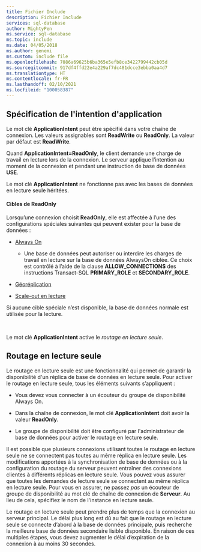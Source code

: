 ```yaml
---
title: Fichier Include
description: Fichier Include
services: sql-database
author: MightyPen
ms.service: sql-database
ms.topic: include
ms.date: 04/05/2018
ms.author: genemi
ms.custom: include file
ms.openlocfilehash: 7086a69625b6ba365e5efb8ce3422799442cb05d
ms.sourcegitcommit: 917df4ffd22e4a229af7dc481dcce3ebba0aa4d7
ms.translationtype: HT
ms.contentlocale: fr-FR
ms.lasthandoff: 02/10/2021
ms.locfileid: "100058387"
---
```

## <a name="specifying-application-intent"></a>Spécification de l'intention d'application

Le mot clé **ApplicationIntent** peut être spécifié dans votre chaîne de connexion. Les valeurs assignables sont **ReadWrite** ou **ReadOnly**. La valeur par défaut est **ReadWrite**.

Quand **ApplicationIntent=ReadOnly**, le client demande une charge de travail en lecture lors de la connexion. Le serveur applique l’intention au moment de la connexion et pendant une instruction de base de données **USE**.

Le mot clé **ApplicationIntent** ne fonctionne pas avec les bases de données en lecture seule héritées.  


#### <a name="targets-of-readonly"></a>Cibles de ReadOnly

Lorsqu’une connexion choisit **ReadOnly**, elle est affectée à l’une des configurations spéciales suivantes qui peuvent exister pour la base de données :

- [Always On](~/database-engine/availability-groups/windows/overview-of-always-on-availability-groups-sql-server.md)
    - Une base de données peut autoriser ou interdire les charges de travail en lecture sur la base de données AlwaysOn ciblée. Ce choix est contrôlé à l’aide de la clause **ALLOW_CONNECTIONS** des instructions Transact-SQL **PRIMARY_ROLE** et **SECONDARY_ROLE**.

- [Géoréplication](/azure/sql-database/sql-database-geo-replication-overview)

- [Scale-out en lecture](/azure/sql-database/sql-database-read-scale-out)

Si aucune cible spéciale n’est disponible, la base de données normale est utilisée pour la lecture.

&nbsp;

Le mot clé **ApplicationIntent** active le *routage en lecture seule*.


## <a name="read-only-routing"></a>Routage en lecture seule

Le routage en lecture seule est une fonctionnalité qui permet de garantir la disponibilité d'un réplica de base de données en lecture seule. Pour activer le routage en lecture seule, tous les éléments suivants s’appliquent :

- Vous devez vous connecter à un écouteur du groupe de disponibilité Always On.

- Dans la chaîne de connexion, le mot clé **ApplicationIntent** doit avoir la valeur **ReadOnly**.

- Le groupe de disponibilité doit être configuré par l'administrateur de base de données pour activer le routage en lecture seule.

Il est possible que plusieurs connexions utilisant toutes le routage en lecture seule ne se connectent pas toutes au même réplica en lecture seule. Les modifications apportées à la synchronisation de base de données ou à la configuration du routage du serveur peuvent entraîner des connexions clientes à différents réplicas en lecture seule. Vous pouvez vous assurer que toutes les demandes de lecture seule se connectent au même réplica en lecture seule. Pour vous en assurer, ne passez *pas* un écouteur de groupe de disponibilité au mot clé de chaîne de connexion de **Serveur**. Au lieu de cela, spécifiez le nom de l'instance en lecture seule.

Le routage en lecture seule peut prendre plus de temps que la connexion au serveur principal. Le délai plus long est dû au fait que le routage en lecture seule se connecte d’abord à la base de données principale, puis recherche la meilleure base de données secondaire lisible disponible. En raison de ces multiples étapes, vous devez augmenter le délai d’expiration de la connexion à au moins 30 secondes.